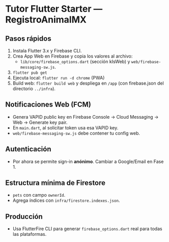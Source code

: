 # Tutor Flutter Starter — RegistroAnimalMX

## Pasos rápidos
1) Instala Flutter 3.x y Firebase CLI.
2) Crea App Web en Firebase y copia los valores al archivo:
   - `lib/core/firebase_options.dart` (sección kIsWeb) y `web/firebase-messaging-sw.js`.
3) `flutter pub get`
4) Ejecuta local: `flutter run -d chrome` (PWA)
5) Build web: `flutter build web` y despliega en `/app` (con firebase.json del directorio `../infra`).

## Notificaciones Web (FCM)
- Genera VAPID public key en Firebase Console → Cloud Messaging → Web → Generate key pair.
- En `main.dart`, al solicitar token usa esa VAPID key.
- `web/firebase-messaging-sw.js` debe contener tu config web.

## Autenticación
- Por ahora se permite sign-in **anónimo**. Cambiar a Google/Email en Fase 1.

## Estructura mínima de Firestore
- `pets` con campo `ownerId`.
- Agrega índices con `infra/firestore.indexes.json`.

## Producción
- Usa FlutterFire CLI para generar `firebase_options.dart` real para todas las plataformas.
